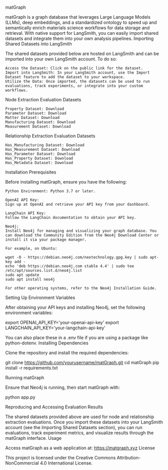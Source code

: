 matGraph

matGraph is a graph database that leverages Large Language Models (LLMs), deep embeddings, and a standardized ontology to speed up and semantically enrich materials science workflows for data storage and retrieval. With native support for LangSmith, you can easily import shared datasets and integrate them into your own analysis pipelines.
Importing Shared Datasets into LangSmith

The shared datasets provided below are hosted on LangSmith and can be imported into your own LangSmith account. To do so:

    Access the Dataset: Click on the public link for the dataset.
    Import into LangSmith: In your LangSmith account, use the Import Dataset feature to add the dataset to your workspace.
    Utilize the Data: Once imported, the datasets can be used to run evaluations, track experiments, or integrate into your custom workflows.

Node Extraction Evaluation Datasets

    Property Dataset: Download
    Parameter Dataset: Download
    Matter Dataset: Download
    Manufacturing Dataset: Download
    Measurement Dataset: Download

Relationship Extraction Evaluation Datasets

    Has_Manufacturing Dataset: Download
    Has_Measurement Dataset: Download
    Has_Parameter Dataset: Download
    Has_Property Dataset: Download
    Has_Metadata Dataset: Download

Installation
Prerequisites

Before installing matGraph, ensure you have the following:

    Python Environment: Python 3.7 or later.

    OpenAI API Key:
    Sign up at OpenAI and retrieve your API key from your dashboard.

    LangChain API Key:
    Follow the LangChain documentation to obtain your API key.

    Neo4j:
    Install Neo4j for managing and visualizing your graph database. You can download the Community Edition from the Neo4j Download Center or install it via your package manager.

    For example, on Ubuntu:

    wget -O - https://debian.neo4j.com/neotechnology.gpg.key | sudo apt-key add -
    echo 'deb https://debian.neo4j.com stable 4.4' | sudo tee /etc/apt/sources.list.d/neo4j.list
    sudo apt update
    sudo apt install neo4j

    For other operating systems, refer to the Neo4j Installation Guide.

Setting Up Environment Variables

After obtaining your API keys and installing Neo4j, set the following environment variables:

export OPENAI_API_KEY='your-openai-api-key'
export LANGCHAIN_API_KEY='your-langchain-api-key'

You can also place these in a .env file if you are using a package like python-dotenv.
Installing Dependencies

Clone the repository and install the required dependencies:

git clone https://github.com/yourusername/matGraph.git
cd matGraph
pip install -r requirements.txt

Running matGraph

Ensure that Neo4j is running, then start matGraph with:

python app.py

Reproducing and Accessing Evaluation Results

The shared datasets provided above are used for node and relationship extraction evaluations. Once you import these datasets into your LangSmith account (see the Importing Shared Datasets section), you can run evaluations, track experiment metrics, and visualize results through the matGraph interface.
Usage

Access matGraph as a web application at: https://matgraph.xyz
License

This project is licensed under the Creative Commons Attribution-NonCommercial 4.0 International License.